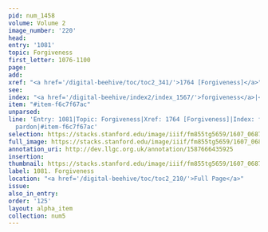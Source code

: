 ```yaml
---
pid: num_1458
volume: Volume 2
image_number: '220'
head:
entry: '1081'
topic: Forgiveness
first_letter: 1076-1100
page:
add:
xref: "<a href='/digital-beehive/toc/toc2_341/'>1764 [Forgiveness]</a>"
see:
index: "<a href='/digital-beehive/index2/index_1567/'>forgiveness</a>|<a href='/digital-beehive/index4/index_2879/'>pardon</a>"
item: "#item-f6c7f67ac"
unparsed:
line: 'Entry: 1081|Topic: Forgiveness|Xref: 1764 [Forgiveness]|Index: forgiveness|Index:
  pardon|#item-f6c7f67ac'
selection: https://stacks.stanford.edu/image/iiif/fm855tg5659/1607_0687/880,264,2778,996/full/0/default.jpg
full_image: https://stacks.stanford.edu/image/iiif/fm855tg5659/1607_0687/full/full/0/default.jpg
annotation_uri: http://dev.llgc.org.uk/annotation/1587666435925
insertion:
thumbnail: https://stacks.stanford.edu/image/iiif/fm855tg5659/1607_0687/880,264,600,180/250,/0/default.jpg
label: 1081. Forgiveness
location: "<a href='/digital-beehive/toc/toc2_210/'>Full Page</a>"
issue:
also_in_entry:
order: '125'
layout: alpha_item
collection: num5
---
```

